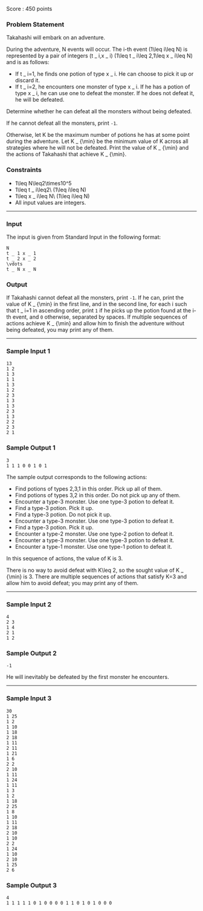Score : 450 points

### Problem Statement

Takahashi will embark on an adventure.

During the adventure, N events will occur.
The i-th event (1\leq i\leq N) is represented by a pair of integers (t \_ i,x \_ i) (1\leq t \_ i\leq 2,1\leq x \_ i\leq N) and is as follows:

* If t \_ i=1, he finds one potion of type x \_ i. He can choose to pick it up or discard it.
* If t \_ i=2, he encounters one monster of type x \_ i. If he has a potion of type x \_ i, he can use one to defeat the monster. If he does not defeat it, he will be defeated.

Determine whether he can defeat all the monsters without being defeated.

If he cannot defeat all the monsters, print `-1`.

Otherwise, let K be the maximum number of potions he has at some point during the adventure.
Let K \_ {\min} be the minimum value of K across all strategies where he will not be defeated.
Print the value of K \_ {\min} and the actions of Takahashi that achieve K \_ {\min}.

### Constraints

* 1\leq N\leq2\times10^5
* 1\leq t \_ i\leq2\ (1\leq i\leq N)
* 1\leq x \_ i\leq N\ (1\leq i\leq N)
* All input values are integers.

---

### Input

The input is given from Standard Input in the following format:

```
N
t _ 1 x _ 1
t _ 2 x _ 2
\vdots
t _ N x _ N
```

### Output

If Takahashi cannot defeat all the monsters, print `-1`.
If he can, print the value of K \_ {\min} in the first line, and in the second line, for each i such that t \_ i=1 in ascending order, print `1` if he picks up the potion found at the i-th event, and `0` otherwise, separated by spaces.
If multiple sequences of actions achieve K \_ {\min} and allow him to finish the adventure without being defeated, you may print any of them.

---

### Sample Input 1

```
13
1 2
1 3
1 1
1 3
1 2
2 3
1 3
1 3
2 3
1 3
2 2
2 3
2 1
```

### Sample Output 1

```
3
1 1 1 0 0 1 0 1
```

The sample output corresponds to the following actions:

* Find potions of types 2,3,1 in this order. Pick up all of them.
* Find potions of types 3,2 in this order. Do not pick up any of them.
* Encounter a type-3 monster. Use one type-3 potion to defeat it.
* Find a type-3 potion. Pick it up.
* Find a type-3 potion. Do not pick it up.
* Encounter a type-3 monster. Use one type-3 potion to defeat it.
* Find a type-3 potion. Pick it up.
* Encounter a type-2 monster. Use one type-2 potion to defeat it.
* Encounter a type-3 monster. Use one type-3 potion to defeat it.
* Encounter a type-1 monster. Use one type-1 potion to defeat it.

In this sequence of actions, the value of K is 3.

There is no way to avoid defeat with K\leq 2, so the sought value of K \_ {\min} is 3.
There are multiple sequences of actions that satisfy K=3 and allow him to avoid defeat; you may print any of them.

---

### Sample Input 2

```
4
2 3
1 4
2 1
1 2
```

### Sample Output 2

```
-1
```

He will inevitably be defeated by the first monster he encounters.

---

### Sample Input 3

```
30
1 25
1 2
1 10
1 18
2 18
1 11
2 11
1 21
1 6
2 2
2 10
1 11
1 24
1 11
1 3
1 2
1 18
2 25
1 8
1 10
1 11
2 18
2 10
1 10
2 2
1 24
1 10
2 10
1 25
2 6
```

### Sample Output 3

```
4
1 1 1 1 1 0 1 0 0 0 0 1 1 0 1 0 1 0 0 0
```